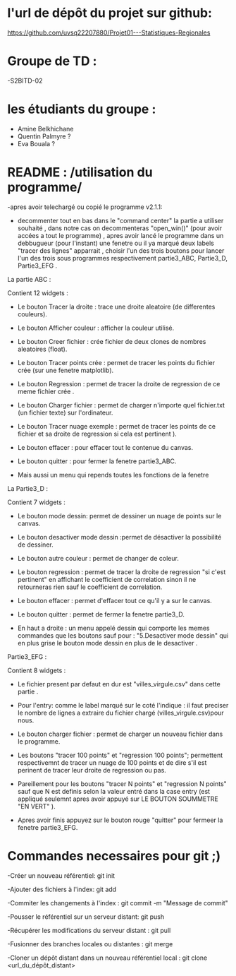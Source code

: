 # l'url de dépôt du projet sur github:
https://github.com/uvsq22207880/Projet01---Statistiques-Regionales

# Groupe de TD : 
-S2BITD-02

# les étudiants du groupe : 
 - Amine Belkhichane 
 - Quentin Palmyre ?
 - Eva Bouala ?
 
# README : /utilisation du programme/
-apres avoir telechargé ou copié le programme v2.1.1:
- decommenter tout en bas dans le "command center" la partie a utiliser souhaité , dans notre cas on decommenteras "open_win()" (pour avoir accées a tout le programme) , apres avoir lancé le programme dans un debbugueur (pour l'instant) une fenetre ou il ya marqué deux labels "tracer des lignes" apparrait , choisir l'un des trois boutons pour lancer l'un des trois sous programmes respectivement partie3_ABC, Partie3_D, Partie3_EFG .

La partie ABC :  

Contient 12 widgets : 
- Le bouton Tracer la droite : trace une droite aleatoire (de differentes couleurs).
- Le bouton Afficher couleur : afficher la couleur utilisé.
- Le bouton Creer fichier : crée fichier de deux clones de nombres aleatoires (float).
- Le bouton Tracer points crée : permet de tracer les points du fichier crée (sur une fenetre matplotlib).
- Le bouton Regression : permet de tracer la droite de regression de ce meme fichier crée .
- Le bouton Charger fichier : permet de charger n'importe quel fichier.txt (un fichier texte) sur l'ordinateur.                   
- Le bouton Tracer nuage exemple : permet de tracer les points de ce fichier et sa droite de regression si cela est pertinent ).
- Le bouton effacer : pour effacer tout le contenue du canvas.
- Le bouton quitter : pour fermer la fenetre partie3_ABC.

- Mais aussi un menu qui repends toutes les fonctions de la fenetre

La Partie3_D : 

Contient 7 widgets :
- Le bouton mode dessin: permet de dessiner un nuage de points sur le canvas.
- Le bouton desactiver mode dessin :permet de désactiver la possibilité de dessiner.
- Le bouton autre couleur : permet de changer de coleur.
- Le bouton regression : permet de tracer la droite de regression "si c'est pertinent" en affichant le coefficient de correlation sinon il ne retourneras rien sauf le coefficient de correlation.
- Le bouton effacer : permet d'effacer tout ce qu'il y a sur le canvas.
- Le bouton quitter : permet de fermer la fenetre partie3_D.

- En haut a droite : un menu appelé dessin qui comporte les memes commandes que les boutons sauf pour : "5.Desactiver mode dessin" qui en plus grise le bouton mode dessin en plus de le desactiver  .    
              
Partie3_EFG : 

Contient 8 widgets :
- Le fichier present par defaut en dur est "villes_virgule.csv" dans cette partie .

- Pour l'entry: comme le label marqué sur le coté l'indique : il faut preciser le nombre de lignes a extraire du fichier chargé (villes_virgule.csv)pour nous.
- Le bouton charger fichier : permet de charger un nouveau fichier dans le programme.
- Les boutons "tracer 100 points" et "regression 100 points"; permettent respectivemnt de tracer un nuage de 100 points et de dire s'il est perinent de tracer leur droite de regression ou pas.
- Pareillement pour les boutons "tracer N points" et "regression N points" sauf que N est definis selon la valeur entré dans la case entry (est appliqué seulemnt apres avoir appuyé sur LE BOUTON SOUMMETRE "EN VERT" ).
- Apres avoir finis appuyez sur le bouton rouge "quitter" pour fermeer la fenetre partie3_EFG.


# Commandes necessaires pour git ;)

-Créer un nouveau référentiel: git init 

-Ajouter des fichiers à l'index: git add <fichier> 

-Commiter les changements à l'index : git commit -m "Message de commit"
 
-Pousser le référentiel sur un serveur distant: git push <serveur> <branche> 

-Récupérer les modifications du serveur distant : git pull <serveur> <branche> 

-Fusionner des branches locales ou distantes : git merge <branche1> <branche2> 

-Cloner un dépôt distant dans un nouveau référentiel local : git clone <url_du_dépôt_distant>

